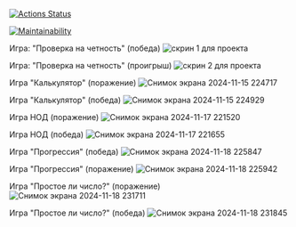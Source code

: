 [![Actions Status](https://github.com/smthw/java-project-61/actions/workflows/hexlet-check.yml/badge.svg)](https://github.com/smthw/java-project-61/actions)

[![Maintainability](https://api.codeclimate.com/v1/badges/476a57618d2eff384d56/maintainability)](https://codeclimate.com/github/smthw/java-project-61/maintainability)

Игра: "Проверка на четность" (победа)
![скрин 1 для проекта](https://github.com/user-attachments/assets/bed4c711-e27c-47ba-80e2-495f8732ab3f)

Игра: "Проверка на четность" (проигрыш)
![скрин 2 для проекта](https://github.com/user-attachments/assets/e487cfb7-8bae-4e93-ba11-47764d06255c)

Игра "Калькулятор" (поражение)
![Снимок экрана 2024-11-15 224717](https://github.com/user-attachments/assets/cc175bd4-cfe2-4f7c-8096-de001304a180)

Игра "Калькулятор" (победа)
![Снимок экрана 2024-11-15 224929](https://github.com/user-attachments/assets/feeeada9-e57f-4bac-8f90-9df6dccf9b7a)

Игра НОД (поражение)
![Снимок экрана 2024-11-17 221520](https://github.com/user-attachments/assets/d9cb393a-e660-4ddf-86c6-f3e3aa51218c)

Игра НОД (победа)
![Снимок экрана 2024-11-17 221655](https://github.com/user-attachments/assets/ca0de0b0-c5e1-412c-871d-7fcec786a739)

Игра "Прогрессия" (победа)
![Снимок экрана 2024-11-18 225847](https://github.com/user-attachments/assets/7251587b-9303-4616-8857-9fa004c16914)

Игра "Прогрессия" (поражение)
![Снимок экрана 2024-11-18 225942](https://github.com/user-attachments/assets/163fcb9e-06d2-42ab-ac1c-aff1d5708004)

Игра "Простое ли число?" (поражение)
![Снимок экрана 2024-11-18 231711](https://github.com/user-attachments/assets/f4f1c518-0fc7-4bcc-9ba9-73dacf8d6c21)

Игра "Простое ли число?" (победа)
![Снимок экрана 2024-11-18 231845](https://github.com/user-attachments/assets/9c49dfe2-fa0c-449f-84f7-a7bc72ccc09d)
